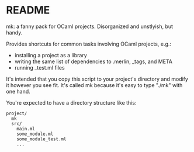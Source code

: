 # README

mk: a fanny pack for OCaml projects.
Disorganized and unstlyish, but handy.

Provides shortcuts for common tasks involving OCaml projects, e.g.:
- installing a project as a library
- writing the same list of dependencies to .merlin, _tags, and META
- running _test.ml files

It's intended that you copy this script to your project's directory and
modify it however you see fit. It's called mk because it's easy to type
"./mk" with one hand.

You're expected to have a directory structure like this:

    project/
      mk
      src/
        main.ml
        some_module.ml
        some_module_test.ml
        ...
